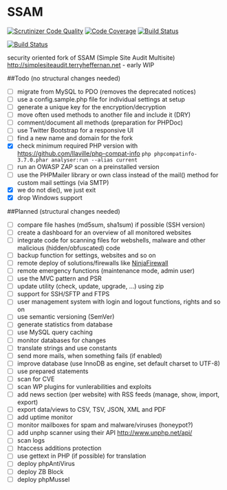 SSAM
====

[![Scrutinizer Code Quality](https://scrutinizer-ci.com/g/DanielRuf/SSAM/badges/quality-score.png?b=master)](https://scrutinizer-ci.com/g/DanielRuf/SSAM/?branch=master)
[![Code Coverage](https://scrutinizer-ci.com/g/DanielRuf/SSAM/badges/coverage.png?b=master)](https://scrutinizer-ci.com/g/DanielRuf/SSAM/?branch=master)
[![Build Status](https://scrutinizer-ci.com/g/DanielRuf/SSAM/badges/build.png?b=master)](https://scrutinizer-ci.com/g/DanielRuf/SSAM/build-status/master)

[![Build Status](https://travis-ci.org/DanielRuf/SSAM.svg?branch=master)](https://travis-ci.org/DanielRuf/SSAM)

security oriented fork of SSAM (Simple Site Audit Multisite) http://simplesiteaudit.terryheffernan.net - early WIP


##Todo (no structural changes needed)
- [ ] migrate from MySQL to PDO (removes the deprecated notices)
- [ ] use a config.sample.php file for individual settings at setup
- [ ] generate a unique key for the encryption/decryption
- [ ] move often used methods to another file and include it (DRY)
- [ ] comment/document all methods (preparation for PHPDoc)
- [ ] use Twitter Bootstrap for a responsive UI
- [ ] find a new name and domain for the fork
- [x] check minimum required PHP version with https://github.com/llaville/php-compat-info `php phpcompatinfo-3.7.0.phar analyser:run --alias current`
- [ ] run an OWASP ZAP scan on a preinstalled version
- [ ] use the PHPMailer library or own class instead of the mail() method for custom mail settings (via SMTP)
- [x] we do not die(), we just exit
- [x] drop Windows support

##Planned (structural changes needed)
- [ ] compare file hashes (md5sum, sha1sum) if possible (SSH version)
- [ ] create a dashboard for an overview of all monitored websites
- [ ] integrate code for scanning files for webshells, malware and other malicious (hidden/obfuscated) code
- [ ] backup function for settings, websites and so on
- [ ] remote deploy of solutions/firewalls like [NinjaFirewall](ninjafirewall.com)
- [ ] remote emergency functions (maintenance mode, admin user)
- [ ] use the MVC pattern and PSR
- [ ] update utility (check, update, upgrade, ...) using zip
- [ ] support for SSH/SFTP and FTPS
- [ ] user management system with login and logout functions, rights and so on
- [ ] use semantic versioning (SemVer)
- [ ] generate statistics from database
- [ ] use MySQL query caching
- [ ] monitor databases for changes
- [ ] translate strings and use constants
- [ ] send more mails, when something fails (if enabled)
- [ ] improve database (use InnoDB as engine, set default charset to UTF-8)
- [ ] use prepared statements
- [ ] scan for CVE
- [ ] scan WP plugins for vunlerabilities and exploits
- [ ] add news section (per website) with RSS feeds (manage, show, import, export)
- [ ] export data/views to CSV, TSV, JSON, XML and PDF
- [ ] add uptime monitor
- [ ] monitor mailboxes for spam and malware/viruses (honeypot?)
- [ ] add unphp scanner using their API http://www.unphp.net/api/
- [ ] scan logs
- [ ] htaccess additions protection
- [ ] use gettext in PHP (if possible) for translation
- [ ] deploy phpAntiVirus
- [ ] deploy ZB Block
- [ ] deploy phpMussel

